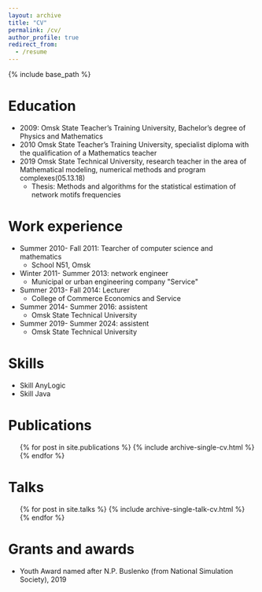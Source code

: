 ```yaml
---
layout: archive
title: "CV"
permalink: /cv/
author_profile: true
redirect_from:
  - /resume
---
```


{% include base_path %}

Education
======
* 2009: Omsk State Teacher’s Training University, Bachelor’s degree of Physics and Mathematics
* 2010 Omsk State Teacher’s Training University, specialist diploma with the qualification of a Mathematics teacher
* 2019 Omsk State Technical University, research teacher in the area of Mathematical modeling, numerical methods and program complexes(05.13.18)
  * Thesis: Methods and algorithms for the statistical estimation of network motifs frequencies


Work experience
======
* Summer 2010- Fall 2011: Tearcher of computer science and mathematics
  * School N51, Omsk
* Winter 2011- Summer 2013: network engineer
  * Municipal or urban engineering company "Service"
* Summer 2013- Fall 2014: Lecturer 
  * College of Commerce Economics and Service
* Summer 2014- Summer 2016: assistent
  * Omsk State Technical University
* Summer 2019- Summer 2024: assistent
  * Omsk State Technical University 
  
Skills
======
* Skill AnyLogic
* Skill Java

Publications
======
  <ul>{% for post in site.publications %}
    {% include archive-single-cv.html %}
  {% endfor %}</ul>
  
Talks
======
  <ul>{% for post in site.talks %}
    {% include archive-single-talk-cv.html %}
  {% endfor %}</ul>
  
Grants and awards
======
* Youth Award named after N.P. Buslenko (from National Simulation Society), 2019
